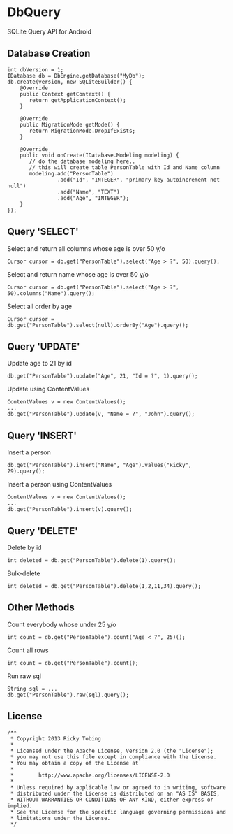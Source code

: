 DbQuery
==============

SQLite Query API for Android

Database Creation
--------------

    int dbVersion = 1;
    IDatabase db = DbEngine.getDatabase("MyDb");
    db.create(version, new SQLiteBuilder() {
        @Override 
        public Context getContext() {
           return getApplicationContext();
        }
        
        @Override 
        public MigrationMode getMode() {
           return MigrationMode.DropIfExists;
        }
        
        @Override
        public void onCreate(IDatabase.Modeling modeling) {
           // do the database modeling here..
           // this will create table PersonTable with Id and Name column
           modeling.add("PersonTable")
                    .add("Id", "INTEGER", "primary key autoincrement not null")
                    .add("Name", "TEXT")
                    .add("Age", "INTEGER");
        }
    });



Query 'SELECT'
-----------
Select and return all columns whose age is over 50 y/o

    Cursor cursor = db.get("PersonTable").select("Age > ?", 50).query();

Select and return name whose age is over 50 y/o

    Cursor cursor = db.get("PersonTable").select("Age > ?", 50).columns("Name").query();

Select all order by age

    Cursor cursor = db.get("PersonTable").select(null).orderBy("Age").query();


Query 'UPDATE'
-----------

Update age to 21 by id

    db.get("PersonTable").update("Age", 21, "Id = ?", 1).query();
    
Update using ContentValues

    ContentValues v = new ContentValues();
    ...
    db.get("PersonTable").update(v, "Name = ?", "John").query();


Query 'INSERT'
-----------
Insert a person

    db.get("PersonTable").insert("Name", "Age").values("Ricky", 29).query();

Insert a person using ContentValues

    ContentValues v = new ContentValues();
    ...
    db.get("PersonTable").insert(v).query();


Query 'DELETE'
-----------
Delete by id

    int deleted = db.get("PersonTable").delete(1).query();


Bulk-delete

    int deleted = db.get("PersonTable").delete(1,2,11,34).query();



Other Methods
-----------

Count everybody whose under 25 y/o

    int count = db.get("PersonTable").count("Age < ?", 25)();

Count all rows

    int count = db.get("PersonTable").count();
    
Run raw sql

    String sql = ...    
    db.get("PersonTable").raw(sql).query();


License
-----------

    /**
     * Copyright 2013 Ricky Tobing
     *
     * Licensed under the Apache License, Version 2.0 (the "License");
     * you may not use this file except in compliance with the License.
     * You may obtain a copy of the License at
     *
     *        http://www.apache.org/licenses/LICENSE-2.0
     *
     * Unless required by applicable law or agreed to in writing, software
     * distributed under the License is distributed on an "AS IS" BASIS,
     * WITHOUT WARRANTIES OR CONDITIONS OF ANY KIND, either express or implied.
     * See the License for the specific language governing permissions and
     * limitations under the License.
     */


